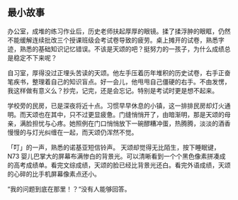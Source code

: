 ## 最小故事

办公室，成堆的练习作业后，历史老师扶起厚厚的眼镜。揉了揉浮肿的眼眶，仍然不能缓解连续批改三个授课班级会考试卷导致的疲劳。桌上摊开的试卷，熟悉字迹，熟悉的基础知识记忆错误。不该是天颂的吧？挺努力的一孩子，为什么成绩总是稳定不下来呢？

自习室，厚得没过正埋头苦读的天颂。他左手压着历年堆积的历史试卷，右手正奋笔疾书，整理着自己的知识盲点。好一会儿，他甩甩自己僵硬的右手。不由发愣，我这样做有意义么？抄完，记完，还是会忘记。特别是考试时更是想不起来。

学校旁的民房，已是深夜将近十点。习惯早早休息的小镇，这一排排民房却灯火通明。而天颂也在其中，只不过更显疲惫。门缝悄悄开了，由暗渐明，那是天颂的母亲，满脸担忧与心疼。她照例在门口悄悄放下一碗醪糟冲蛋，热腾腾，淡淡的酒香慢慢的与灯光纠缠在一起，而天颂仍浑然不觉。

「叮」的一声，熟悉的诺基亚短信铃声。 天颂却觉得无比陌生，按下睡眠键，N73 婴儿巴掌大的屏幕布满惨白的背景光。可以清晰看到一个个黑色像素拼凑成的高考成绩单。看完文综成绩，天颂的脸已经比背景光还白。看完外语成绩，天颂的心碎的比手机屏幕像素点还小。

“我的问题到底在那里！？“没有人能够回答。

 
